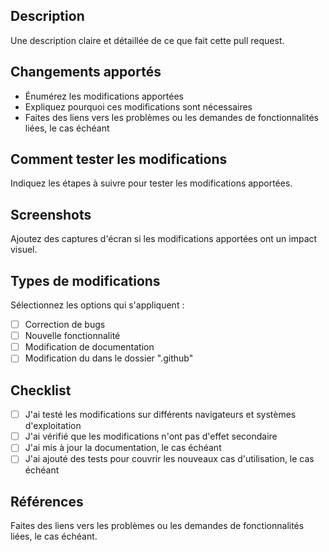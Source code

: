 ## Description

Une description claire et détaillée de ce que fait cette pull request.

## Changements apportés

- Énumérez les modifications apportées
- Expliquez pourquoi ces modifications sont nécessaires
- Faites des liens vers les problèmes ou les demandes de fonctionnalités liées, le cas échéant

## Comment tester les modifications

Indiquez les étapes à suivre pour tester les modifications apportées.

## Screenshots

Ajoutez des captures d'écran si les modifications apportées ont un impact visuel.

## Types de modifications

Sélectionnez les options qui s'appliquent :

- [ ] Correction de bugs
- [ ] Nouvelle fonctionnalité
- [ ] Modification de documentation
- [ ] Modification du dans le dossier ".github"

## Checklist

- [ ] J'ai testé les modifications sur différents navigateurs et systèmes d'exploitation
- [ ] J'ai vérifié que les modifications n'ont pas d'effet secondaire
- [ ] J'ai mis à jour la documentation, le cas échéant
- [ ] J'ai ajouté des tests pour couvrir les nouveaux cas d'utilisation, le cas échéant

## Références

Faites des liens vers les problèmes ou les demandes de fonctionnalités liées, le cas échéant.
